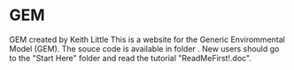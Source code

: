# GEM
GEM created by Keith Little
This is a website for the Generic Envirommental Model (GEM).  The souce code is available in folder .  New users should go to the "Start Here" folder and read the tutorial "ReadMeFirst!.doc".  
